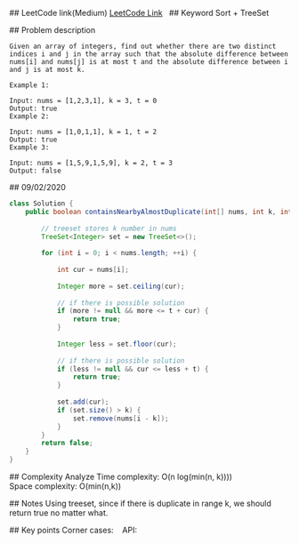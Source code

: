 ## LeetCode link(Medium)
[LeetCode Link](https://leetcode.com/problems/contains-duplicate-iii/)
 
## Keyword
Sort + TreeSet

## Problem description
```
Given an array of integers, find out whether there are two distinct indices i and j in the array such that the absolute difference between nums[i] and nums[j] is at most t and the absolute difference between i and j is at most k.

Example 1:

Input: nums = [1,2,3,1], k = 3, t = 0
Output: true
Example 2:

Input: nums = [1,0,1,1], k = 1, t = 2
Output: true
Example 3:

Input: nums = [1,5,9,1,5,9], k = 2, t = 3
Output: false
```
## 09/02/2020
```java
class Solution {
    public boolean containsNearbyAlmostDuplicate(int[] nums, int k, int t) {
        
        // treeset stores k number in nums
        TreeSet<Integer> set = new TreeSet<>();
        
        for (int i = 0; i < nums.length; ++i) {
            
            int cur = nums[i];
            
            Integer more = set.ceiling(cur);
            
            // if there is possible solution
            if (more != null && more <= t + cur) {
                return true;
            }
            
            Integer less = set.floor(cur);
            
            // if there is possible solution
            if (less != null && cur <= less + t) {
                return true;
            }
            
            set.add(cur);
            if (set.size() > k) {
                set.remove(nums[i - k]);
            }
        }
        return false;
    }
}
```

## Complexity Analyze
Time complexity: O(n log(min(n, k))))  
Space complexity: O(min(n,k))

## Notes
Using treeset, since if there is duplicate in range k, we should return true no matter what.

## Key points
Corner cases:   
API: